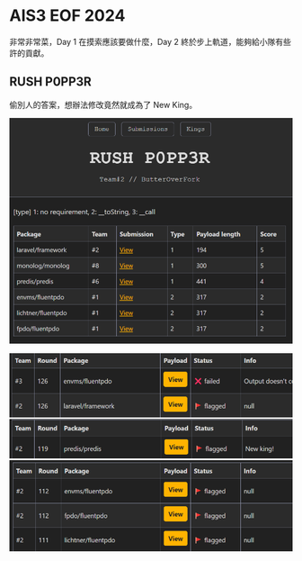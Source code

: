 # AIS3 EOF 2024

非常非常菜，Day 1 在摸索應該要做什麼，Day 2 終於步上軌道，能夠給小隊有些許的貢獻。

## RUSH P0PP3R

偷別人的答案，想辦法修改竟然就成為了 New King。

![](/pic/ais3_eof/1.png)

![](/pic/ais3_eof/2.png)
![](/pic/ais3_eof/3.png)
![](/pic/ais3_eof/4.png)
